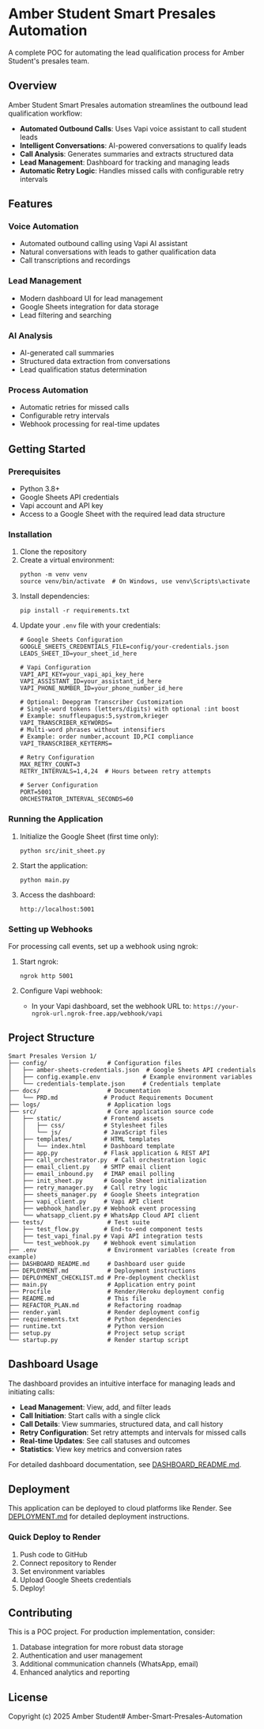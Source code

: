 # Amber Student Smart Presales Automation

A complete POC for automating the lead qualification process for Amber Student's presales team.

## Overview

Amber Student Smart Presales automation streamlines the outbound lead qualification workflow:

- **Automated Outbound Calls**: Uses Vapi voice assistant to call student leads
- **Intelligent Conversations**: AI-powered conversations to qualify leads
- **Call Analysis**: Generates summaries and extracts structured data
- **Lead Management**: Dashboard for tracking and managing leads
- **Automatic Retry Logic**: Handles missed calls with configurable retry intervals

## Features

### Voice Automation
- Automated outbound calling using Vapi AI assistant
- Natural conversations with leads to gather qualification data
- Call transcriptions and recordings

### Lead Management
- Modern dashboard UI for lead management
- Google Sheets integration for data storage
- Lead filtering and searching

### AI Analysis
- AI-generated call summaries
- Structured data extraction from conversations
- Lead qualification status determination

### Process Automation
- Automatic retries for missed calls
- Configurable retry intervals
- Webhook processing for real-time updates

## Getting Started

### Prerequisites
- Python 3.8+
- Google Sheets API credentials
- Vapi account and API key
- Access to a Google Sheet with the required lead data structure

### Installation

1. Clone the repository
2. Create a virtual environment:
   ```
   python -m venv venv
   source venv/bin/activate  # On Windows, use venv\Scripts\activate
   ```
3. Install dependencies:
   ```
   pip install -r requirements.txt
   ```
4. Update your `.env` file with your credentials:
   ```
   # Google Sheets Configuration
   GOOGLE_SHEETS_CREDENTIALS_FILE=config/your-credentials.json
   LEADS_SHEET_ID=your_sheet_id_here

   # Vapi Configuration
   VAPI_API_KEY=your_vapi_api_key_here
   VAPI_ASSISTANT_ID=your_assistant_id_here
   VAPI_PHONE_NUMBER_ID=your_phone_number_id_here

   # Optional: Deepgram Transcriber Customization
   # Single-word tokens (letters/digits) with optional :int boost
   # Example: snuffleupagus:5,systrom,krieger
   VAPI_TRANSCRIBER_KEYWORDS=
   # Multi-word phrases without intensifiers
   # Example: order number,account ID,PCI compliance
   VAPI_TRANSCRIBER_KEYTERMS=

   # Retry Configuration
   MAX_RETRY_COUNT=3
   RETRY_INTERVALS=1,4,24  # Hours between retry attempts

   # Server Configuration
   PORT=5001
   ORCHESTRATOR_INTERVAL_SECONDS=60
   ```

### Running the Application

1. Initialize the Google Sheet (first time only):
   ```
   python src/init_sheet.py
   ```

2. Start the application:
   ```
   python main.py
   ```

3. Access the dashboard:
   ```
   http://localhost:5001
   ```

### Setting up Webhooks

For processing call events, set up a webhook using ngrok:

1. Start ngrok:
   ```
   ngrok http 5001
   ```

2. Configure Vapi webhook:
   - In your Vapi dashboard, set the webhook URL to: `https://your-ngrok-url.ngrok-free.app/webhook/vapi`

## Project Structure

```
Smart Presales Version 1/
├── config/                 # Configuration files
│   ├── amber-sheets-credentials.json  # Google Sheets API credentials
│   ├── config.example.env            # Example environment variables
│   └── credentials-template.json     # Credentials template
├── docs/                   # Documentation
│   └── PRD.md             # Product Requirements Document
├── logs/                   # Application logs
├── src/                    # Core application source code
│   ├── static/            # Frontend assets
│   │   ├── css/           # Stylesheet files
│   │   └── js/            # JavaScript files
│   ├── templates/         # HTML templates
│   │   └── index.html     # Dashboard template
│   ├── app.py             # Flask application & REST API
│   ├── call_orchestrator.py  # Call orchestration logic
│   ├── email_client.py    # SMTP email client
│   ├── email_inbound.py   # IMAP email polling
│   ├── init_sheet.py      # Google Sheet initialization
│   ├── retry_manager.py   # Call retry logic
│   ├── sheets_manager.py  # Google Sheets integration
│   ├── vapi_client.py     # Vapi API client
│   ├── webhook_handler.py # Webhook event processing
│   └── whatsapp_client.py # WhatsApp Cloud API client
├── tests/                  # Test suite
│   ├── test_flow.py       # End-to-end component tests
│   ├── test_vapi_final.py # Vapi API integration tests
│   └── test_webhook.py    # Webhook event simulation
├── .env                    # Environment variables (create from example)
├── DASHBOARD_README.md     # Dashboard user guide
├── DEPLOYMENT.md           # Deployment instructions
├── DEPLOYMENT_CHECKLIST.md # Pre-deployment checklist
├── main.py                 # Application entry point
├── Procfile                # Render/Heroku deployment config
├── README.md               # This file
├── REFACTOR_PLAN.md        # Refactoring roadmap
├── render.yaml             # Render deployment config
├── requirements.txt        # Python dependencies
├── runtime.txt             # Python version
├── setup.py                # Project setup script
└── startup.py              # Render startup script
```

## Dashboard Usage

The dashboard provides an intuitive interface for managing leads and initiating calls:

- **Lead Management**: View, add, and filter leads
- **Call Initiation**: Start calls with a single click
- **Call Details**: View summaries, structured data, and call history
- **Retry Configuration**: Set retry attempts and intervals for missed calls
- **Real-time Updates**: See call statuses and outcomes
- **Statistics**: View key metrics and conversion rates

For detailed dashboard documentation, see [DASHBOARD_README.md](DASHBOARD_README.md).

## Deployment

This application can be deployed to cloud platforms like Render. See [DEPLOYMENT.md](DEPLOYMENT.md) for detailed deployment instructions.

### Quick Deploy to Render

1. Push code to GitHub
2. Connect repository to Render
3. Set environment variables
4. Upload Google Sheets credentials
5. Deploy!

## Contributing

This is a POC project. For production implementation, consider:

1. Database integration for more robust data storage
2. Authentication and user management
3. Additional communication channels (WhatsApp, email)
4. Enhanced analytics and reporting

## License

Copyright (c) 2025 Amber Student# Amber-Smart-Presales-Automation
